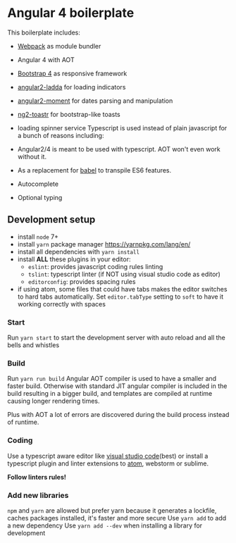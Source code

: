 # Angular 4 boilerplate
This boilerplate includes:  

* [Webpack](https://webpack.github.io/) as module bundler
* Angular 4 with AOT
* [Bootstrap 4](https://v4-alpha.getbootstrap.com/getting-started/introduction/) as responsive framework
* [angular2-ladda](https://github.com/moff/angular2-ladda) for loading indicators 
* [angular2-moment](https://github.com/urish/angular2-moment) for dates parsing and manipulation
* [ng2-toastr](https://github.com/PointInside/ng2-toastr) for bootstrap-like toasts
* loading spinner service
Typescript is used instead of plain javascript for a bunch of reasons including:

* Angular2/4 is meant to be used with typescript. AOT won't even work without it.
* As a replacement for [babel](https://babeljs.io/) to transpile ES6 features.
* Autocomplete
* Optional typing

## Development setup

 - install `node` 7+
 - install `yarn` package manager https://yarnpkg.com/lang/en/
 - install all dependencies with `yarn install`
 - install **ALL** these plugins in your editor:
   - `eslint`: provides javascript coding rules linting
   - `tslint`: typescript linter (if NOT using visual studio code as editor)
   - `editorconfig`: provides spacing rules
 - if using atom, some files that could have tabs makes the editor switches to hard tabs automatically. Set `editor.tabType` setting to `soft` to have it working correctly with spaces

### Start

Run `yarn start` to start the development server with auto reload and all the bells and whistles

### Build

Run `yarn run build`
Angular AOT compiler is used to have a smaller and faster build. Otherwise with standard JIT angular compiler is included in the build resulting in a bigger build, and templates are compiled at runtime causing longer rendering times. 

Plus with AOT a lot of errors are discovered during the build process instead of runtime.

### Coding
Use a typescript aware editor like [visual studio code](https://code.visualstudio.com/)(best) or install a typescript plugin and linter extensions to [atom](https://atom.io/), webstorm or sublime.

**Follow linters rules!**

### Add new libraries

`npm` and `yarn` are allowed but prefer yarn because it generates a lockfile, caches packages installed, it's faster and more secure
Use `yarn add` to add a new dependency
Use `yarn add --dev` when installing a library for development
